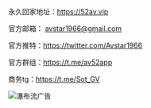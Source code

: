 永久回家地址：https://52av.vip 

官方邮箱： avstar1966@gmail.com

官方推特：https://twitter.com/Avstar1966

官方群组：https://t.me/av52app

商务tg：https://t.me/Sot_GV


![瀑布流广告](https://github.com/52avapp/woaiav/assets/138754822/887b0249-06d5-4657-8789-b5765ba0b384)

